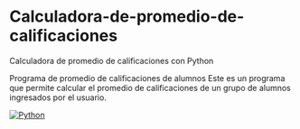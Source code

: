 # Calculadora-de-promedio-de-calificaciones
Calculadora de promedio de calificaciones con Python

Programa de promedio de calificaciones de alumnos
Este es un programa que permite calcular el promedio de calificaciones de un grupo de 
alumnos ingresados por el usuario. 

[![Python](https://img.shields.io/badge/Python-4479A1?style=for-the-badge&logo=python&logoColor=white&labelColor=101010)]()
